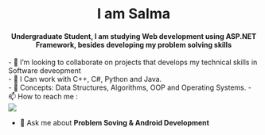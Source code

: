 
<h1 align = center > I am Salma </h1>
<h4 align = center> Undergraduate Student, I am studying Web development using ASP.NET Framework, besides developing my problem solving skills </h4>
<p>
- 🌱 I’m looking to collaborate on projects that develops my technical skills in Software deveopment </br>
- 🔭 I Can work with C++, C#, Python and Java. </br>
- 💬 Concepts: Data Structures, Algorithms, OOP and Operating Systems.
- 📫 How to reach me :</br>
<a href="https://www.linkedin.com/in/salma-zakaria-hassan-4a9bbb177/"><img src="https://img.shields.io/badge/linkedin-%230177B5?style=flat&logo=linkedin&logoColor=white"/></a>
</p>

- 💬 Ask me about **Problem Soving & Android Development**
